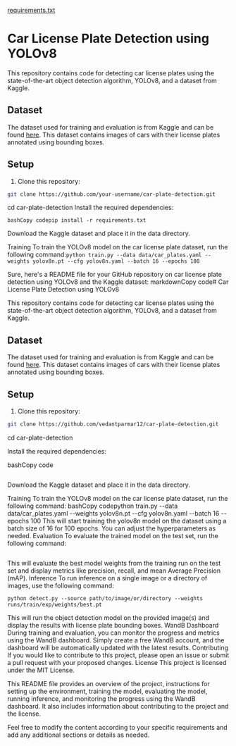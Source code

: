 [requirements.txt](https://github.com/user-attachments/files/15526179/requirements.txt)
# Car License Plate Detection using YOLOv8

This repository contains code for detecting car license plates using the state-of-the-art object detection algorithm, YOLOv8, and a dataset from Kaggle.

## Dataset

The dataset used for training and evaluation is from Kaggle and can be found [here](https://www.kaggle.com/datasets/andrewmvd/car-plate-detection). This dataset contains images of cars with their license plates annotated using bounding boxes.

## Setup

1. Clone this repository:

```bash
git clone https://github.com/your-username/car-plate-detection.git
```
cd car-plate-detection
Install the required dependencies:
```
bashCopy codepip install -r requirements.txt
```
Download the Kaggle dataset and place it in the data directory.

Training
To train the YOLOv8 model on the car license plate dataset, run the following command:``` python train.py --data data/car_plates.yaml --weights yolov8n.pt --cfg yolov8n.yaml --batch 16 --epochs 100 ```

Sure, here's a README file for your GitHub repository on car license plate detection using YOLOv8 and the Kaggle dataset:
markdownCopy code# Car License Plate Detection using YOLOv8

This repository contains code for detecting car license plates using the state-of-the-art object detection algorithm, YOLOv8, and a dataset from Kaggle.

## Dataset

The dataset used for training and evaluation is from Kaggle and can be found [here](https://www.kaggle.com/datasets/andrewmvd/car-plate-detection). This dataset contains images of cars with their license plates annotated using bounding boxes.

## Setup

1. Clone this repository:

```bash
git clone https://github.com/vedantparmar12/car-plate-detection.git
```
cd car-plate-detection

Install the required dependencies:

bashCopy code
``` pip install -r requirements.txt
```

Download the Kaggle dataset and place it in the data directory.

Training
To train the YOLOv8 model on the car license plate dataset, run the following command:
bashCopy codepython train.py --data data/car_plates.yaml --weights yolov8n.pt --cfg yolov8n.yaml --batch 16 --epochs 100
This will start training the yolov8n model on the dataset using a batch size of 16 for 100 epochs. You can adjust the hyperparameters as needed.
Evaluation
To evaluate the trained model on the test set, run the following command:
``` python val.py --data data/car_plates.yaml --weights runs/train/exp/weights/best.pt --task test
```
This will evaluate the best model weights from the training run on the test set and display metrics like precision, recall, and mean Average Precision (mAP).
Inference
To run inference on a single image or a directory of images, use the following command:
```
python detect.py --source path/to/image/or/directory --weights runs/train/exp/weights/best.pt
```
This will run the object detection model on the provided image(s) and display the results with license plate bounding boxes.
WandB Dashboard
During training and evaluation, you can monitor the progress and metrics using the WandB dashboard. Simply create a free WandB account, and the dashboard will be automatically updated with the latest results.
Contributing
If you would like to contribute to this project, please open an issue or submit a pull request with your proposed changes.
License
This project is licensed under the MIT License.

This README file provides an overview of the project, instructions for setting up the environment, training the model, evaluating the model, running inference, and monitoring the progress using the WandB dashboard. It also includes information about contributing to the project and the license.

Feel free to modify the content according to your specific requirements and add any additional sections or details as needed.
